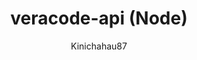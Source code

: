---
layout: post
repolink: "https://github.com/kinichahau87/veracode-api"
title: "veracode-api (Node)"
description: "Node.js package for automating Veracode scanning from the command line."
author: "Kinichahau87"
author-link: "https://github.com/~kinichahau87"
content-type: "other_integrations"
repo: "github"
repo_title: "veracode-api (Node)"
---